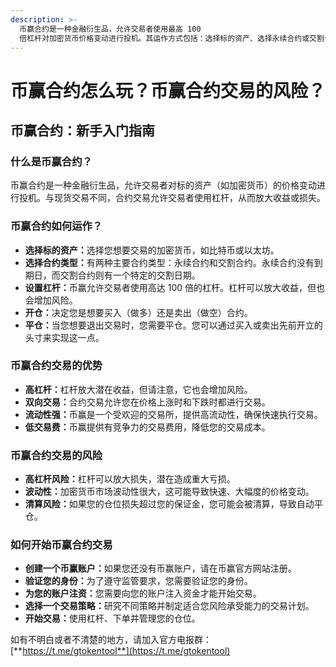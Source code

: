 ```yaml
---
description: >-
  币赢合约是一种金融衍生品，允许交易者使用最高 100
  倍杠杆对加密货币价格变动进行投机。其运作方式包括：选择标的资产、选择永续合约或交割合约、设置杠杆、开仓、平仓。币赢合约交易的优势包括：高杠杆、双向交易、流动性强、低交易费。风险则包括：高杠杆风险、波动性风险、清算风险。新手入门指南包含：创建币赢账户、验证身份、为账户注资、选择交易策略、开始交易。
---
```


# 币赢合约怎么玩？币赢合约交易的风险？

## 币赢合约：新手入门指南

### 什么是币赢合约？

币赢合约是一种金融衍生品，允许交易者对标的资产（如加密货币）的价格变动进行投机。与现货交易不同，合约交易允许交易者使用杠杆，从而放大收益或损失。

### 币赢合约如何运作？

* **选择标的资产：**&#x9009;择您想要交易的加密货币，如比特币或以太坊。
* **选择合约类型：**&#x6709;两种主要合约类型：永续合约和交割合约。永续合约没有到期日，而交割合约则有一个特定的交割日期。
* **设置杠杆：**&#x5E01;赢允许交易者使用高达 100 倍的杠杆。杠杆可以放大收益，但也会增加风险。
* **开仓：**&#x51B3;定您是想要买入（做多）还是卖出（做空）合约。
* **平仓：**&#x5F53;您想要退出交易时，您需要平仓。您可以通过买入或卖出先前开立的头寸来实现这一点。

### 币赢合约交易的优势

* **高杠杆：**&#x6760;杆放大潜在收益，但请注意，它也会增加风险。
* **双向交易：**&#x5408;约交易允许您在价格上涨时和下跌时都进行交易。
* **流动性强：**&#x5E01;赢是一个受欢迎的交易所，提供高流动性，确保快速执行交易。
* **低交易费：**&#x5E01;赢提供有竞争力的交易费用，降低您的交易成本。

### 币赢合约交易的风险

* **高杠杆风险：**&#x6760;杆可以放大损失，潜在造成重大亏损。
* **波动性：**&#x52A0;密货币市场波动性很大，这可能导致快速、大幅度的价格变动。
* **清算风险：**&#x5982;果您的仓位损失超过您的保证金，您可能会被清算，导致自动平仓。

### 如何开始币赢合约交易

* **创建一个币赢账户：**&#x5982;果您还没有币赢账户，请在币赢官方网站注册。
* **验证您的身份：**&#x4E3A;了遵守监管要求，您需要验证您的身份。
* **为您的账户注资：**&#x60A8;需要向您的账户注入资金才能开始交易。
* **选择一个交易策略：**&#x7814;究不同策略并制定适合您风险承受能力的交易计划。
* **开始交易：**&#x4F7F;用杠杆、下单并管理您的仓位。

如有不明白或者不清楚的地方，请加入官方电报群：[**https://t.me/gtokentool**](https://t.me/gtokentool)
